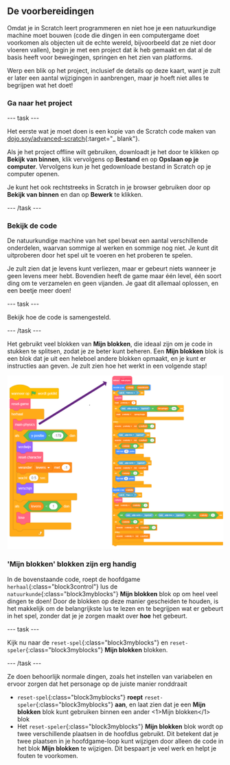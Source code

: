 ## De voorbereidingen

Omdat je in Scratch leert programmeren en niet hoe je een natuurkundige machine moet bouwen (code die dingen in een computergame doet voorkomen als objecten uit de echte wereld, bijvoorbeeld dat ze niet door vloeren vallen), begin je met een project dat ik heb gemaakt en dat al de basis heeft voor bewegingen, springen en het zien van platforms.

Werp een blik op het project, inclusief de details op deze kaart, want je zult er later een aantal wijzigingen in aanbrengen, maar je hoeft niet alles te begrijpen wat het doet!

### Ga naar het project

\--- task \---

Het eerste wat je moet doen is een kopie van de Scratch code maken van [dojo.soy/advanced-scratch](http://dojo.soy/advanced-scratch){:target="_ blank"}.

Als je het project offline wilt gebruiken, downloadt je het door te klikken op **Bekijk van binnen**, klik vervolgens op **Bestand** en op **Opslaan op je computer**. Vervolgens kun je het gedownloade bestand in Scratch op je computer openen.

Je kunt het ook rechtstreeks in Scratch in je browser gebruiken door op **Bekijk van binnen** en dan op **Bewerk** te klikken.

\--- /task \---

### Bekijk de code

De natuurkundige machine van het spel bevat een aantal verschillende onderdelen, waarvan sommige al werken en sommige nog niet. Je kunt dit uitproberen door het spel uit te voeren en het proberen te spelen.

Je zult zien dat je levens kunt verliezen, maar er gebeurt niets wanneer je geen levens meer hebt. Bovendien heeft de game maar één level, één soort ding om te verzamelen en geen vijanden. Je gaat dit allemaal oplossen, en een beetje meer doen!

\--- task \---

Bekijk hoe de code is samengesteld.

\--- /task \---

Het gebruikt veel blokken van **Mijn blokken**, die ideaal zijn om je code in stukken te splitsen, zodat je ze beter kunt beheren. Een **Mijn blokken** blok is een blok dat je uit een heleboel andere blokken opmaakt, en je kunt er instructies aan geven. Je zult zien hoe het werkt in een volgende stap!

![](images/setup2and3.png)

### 'Mijn blokken' blokken zijn erg handig

In de bovenstaande code, roept de hoofdgame `herhaal`{:class="block3control"} lus de `natuurkunde`{:class="block3myblocks"} **Mijn blokken** blok op om heel veel dingen te doen! Door de blokken op deze manier gescheiden te houden, is het makkelijk om de belangrijkste lus te lezen en te begrijpen wat er gebeurt in het spel, zonder dat je je zorgen maakt over **hoe** het gebeurt.

\--- task \---

Kijk nu naar de `reset-spel`{:class="block3myblocks"} en `reset-speler`{:class="block3myblocks"} **Mijn blokken** blokken.

\--- /task \---

Ze doen behoorlijk normale dingen, zoals het instellen van variabelen en ervoor zorgen dat het personage op de juiste manier ronddraait

- `reset-spel`{:class="block3myblocks"} **roept** `reset-speler`{:class="block3myblocks"} **aan**, en laat zien dat je een **Mijn blokken** blok kunt gebruiken binnen een ander <1>Mijn blokken</1> blok
- Het `reset-speler`{:class="block3myblocks"} **Mijn blokken** blok wordt op twee verschillende plaatsen in de hoofdlus gebruikt. Dit betekent dat je twee plaatsen in je hoofdgame-loop kunt wijzigen door alleen de code in het blok **Mijn blokken** te wijzigen. Dit bespaart je veel werk en helpt je fouten te voorkomen.
